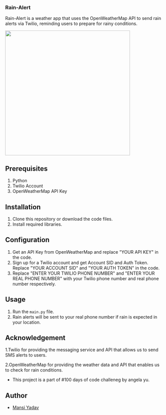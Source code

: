 ### Rain-Alert

Rain-Alert is a weather app that uses the OpenWeatherMap API to send rain alerts via Twilio, reminding users to prepare for rainy conditions.

<img src="https://github.com/FreeSpirit11/100-days-of-python/assets/139609682/2548f51f-1955-4ea0-a84f-66a56ca842c9" width="400" >


## Prerequisites
1. Python
2. Twilio Account
3. OpenWeatherMap API Key

## Installation
1. Clone this repository or download the code files.
2. Install required libraries.

## Configuration
1. Get an API Key from OpenWeatherMap and replace "YOUR API KEY" in the code.
2. Sign up for a Twilio account and get Account SID and Auth Token. Replace "YOUR ACCOUNT SID" and "YOUR AUTH TOKEN" in the code.
3. Replace "ENTER YOUR TWILIO PHONE NUMBER" and "ENTER YOUR REAL PHONE NUMBER" with your Twilio phone number and real phone number respectively.

## Usage
1. Run the `main.py` file.
2. Rain alerts will be sent to your real phone number if rain is expected in your location.

## Acknowledgement

1.Twilio for providing the messaging service and API that allows us to send SMS alerts to users.

2.OpenWeatherMap for providing the weather data and API that enables us to check for rain conditions.

- This project is a part of #100 days of code challeneg by angela yu.

## Author

- [Mansi Yadav](https://github.com/FreeSpirit11/rain-alert)
